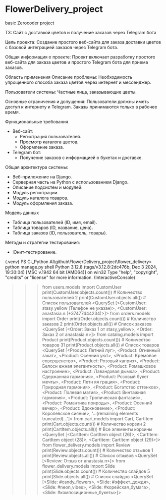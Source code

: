 # FlowerDelivery_project
 basic Zerocoder project

ТЗ:
Сайт с доставкой цветов и получение заказов через Telegram бота



Цель проекта:
Создание простого веб-сайта для заказа доставки цветов с базовой интеграцией заказов через Telegram бота.

Общая информация о проекте:
Проект включает разработку простого веб-сайта для заказа цветов и простого Telegram бота для приема заказов.



Область применения
Описание проблемы:
Необходимость упрощенного способа заказа цветов через интернет и мессенджер.



Пользователи системы:
Частные лица, заказывающие цветы.



Основные ограничения и допущения:
Пользователи должны иметь доступ к интернету и Telegram. Заказы принимаются только в рабочее время.



Функциональные требования
- Веб-сайт:
    - Регистрация пользователей.
    - Просмотр каталога цветов.
    - Оформление заказа.
- Telegram бот:
    - Получение заказов с информацией о букетах и доставке.



Общая архитектура системы:
- Веб-приложение на Django.
- Серверная часть на Python с использованием Django.
- Описание подсистем и модулей:
- Модуль регистрации.
- Модуль каталога товаров.
- Модуль оформления заказа.



Модель данных
- Таблица пользователей (ID, имя, email).
- Таблица товаров (ID, название, цена).
- Таблица заказов (ID, пользователь, товары).



Методы и стратегии тестирования:
- Юнит-тестирование.






(.venv) PS C:\_Python AI\github\FlowerDelivery_project\flower_delivery> python manage.py shell
Python 3.12.8 (tags/v3.12.8:2dc476b, Dec  3 2024, 19:30:04) [MSC v.1942 64 bit (AMD64)] on win32
Type "help", "copyright", "credits" or "license" for more information.
(InteractiveConsole)
>>> from users.models import CustomUser
>>> print(CustomUser.objects.count())  # Количество пользователей
2
>>> print(CustomUser.objects.all())    # Список пользователей
<QuerySet [<CustomUser: stasy_yellow (Телефон не указан)>, <CustomUser: anastasia.n (+37477444234)>]>
>>> from orders.models import Order
>>> print(Order.objects.count())  # Количество заказов
2
>>> print(Order.objects.all())    # Список заказов
<QuerySet [<Order: Заказ 1 от stasy_yellow>, <Order: Заказ 2 от anastasia.n>]>
>>> from catalog.models import Product
>>> print(Product.objects.count())  # Количество товаров
31
>>> print(Product.objects.all())    # Список товаров
<QuerySet [<Product: Летний луг>, <Product: Огненный закат>, <Product: Осенний уют>, <Product: Кремовое совершенство>, <Product: Розовый каприз>, <Product: Белосн
ежная элегантность>, <Product: Ромашковое настроение>, <Product: Лавандовая дымка>, <Product: Сдержанная гармония>, <Product: Розовый букет мечты>, <Product: Летн
яя грация>, <Product: Природная гармония>, <Product: Богатство оттенков>, <Product: Полевая магия>, <Product: Винтажная гармония>, <Product: Тропическая фантазия>, <Product: Романтика природы>, <Product: Осенний вечер>, <Product: Вдохновение>, <Product: Королевское сияние>, '...(remaining elements truncated)...']>
>>> from cart.models import Cart, CartItem
>>> print(Cart.objects.count())         # Количество корзин
2
>>> print(CartItem.objects.all())       # Все элементы корзины
<QuerySet [<CartItem: CartItem object (26)>, <CartItem: CartItem object (28)>, <CartItem: CartItem object (29)>]>
>>> from flower_delivery.models import Review
>>> print(Review.objects.count())  # Количество отзывов
1
>>> print(Review.objects.all())    # Список отзывов
<QuerySet [<Review: Отзыв от anastasia.n>]>
>>> from flower_delivery.models import Slide
>>> print(Slide.objects.count())   # Количество слайдов
5
>>> print(Slide.objects.all())     # Список слайдов
<QuerySet [<Slide: #candy_flowers>, <Slide: #эффект_дождя>, <Slide: #neon_vibes>, <Slide: #корейская_бумага>, <Slide: #композиционные_букеты>]>
>>>
